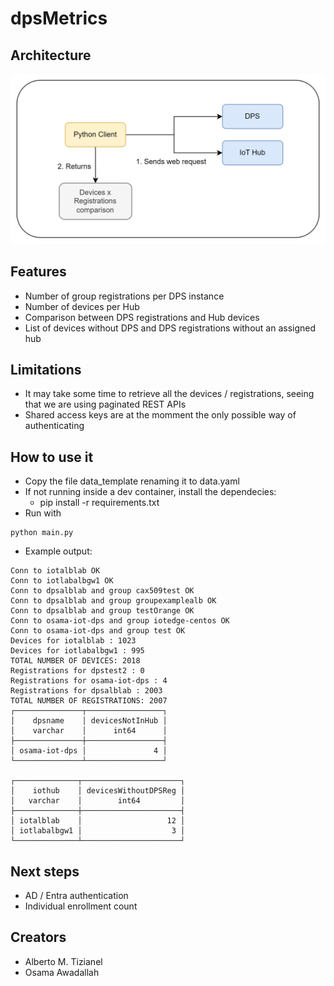 # dpsMetrics

## Architecture
![alt text](https://github.com/amticianelli/dpsMetrics/blob/main/img/image.png)

## Features
* Number of group registrations per DPS instance
* Number of devices per Hub
* Comparison between DPS registrations and Hub devices
* List of devices without DPS and DPS registrations without an assigned hub

## Limitations
* It may take some time to retrieve all the devices / registrations, seeing that we are using paginated REST APIs
* Shared access keys are at the momment the only possible way of authenticating

## How to use it
 
* Copy the file data_template renaming it to data.yaml
* If not running inside a dev container, install the dependecies:
    * pip install -r requirements.txt
* Run with
```shellscript
python main.py
```
* Example output:
```shellscript
Conn to iotalblab OK
Conn to iotlabalbgw1 OK
Conn to dpsalblab and group cax509test OK
Conn to dpsalblab and group groupexamplealb OK
Conn to dpsalblab and group testOrange OK
Conn to osama-iot-dps and group iotedge-centos OK
Conn to osama-iot-dps and group test OK
Devices for iotalblab : 1023
Devices for iotlabalbgw1 : 995
TOTAL NUMBER OF DEVICES: 2018
Registrations for dpstest2 : 0
Registrations for osama-iot-dps : 4
Registrations for dpsalblab : 2003
TOTAL NUMBER OF REGISTRATIONS: 2007
┌───────────────┬─────────────────┐
│    dpsname    │ devicesNotInHub │
│    varchar    │      int64      │
├───────────────┼─────────────────┤
│ osama-iot-dps │               4 │
└───────────────┴─────────────────┘

┌──────────────┬──────────────────────┐
│    iothub    │ devicesWithoutDPSReg │
│   varchar    │        int64         │
├──────────────┼──────────────────────┤
│ iotalblab    │                   12 │
│ iotlabalbgw1 │                    3 │
└──────────────┴──────────────────────┘
```

## Next steps
* AD / Entra authentication
* Individual enrollment count


## Creators
* Alberto M. Tizianel
* Osama Awadallah
